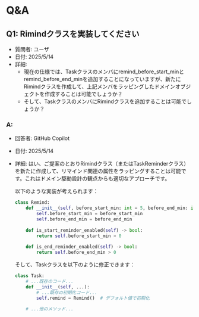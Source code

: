 # Q&A
## Q1: Rimindクラスを実装してください
- 質問者: ユーザ
- 日付: 2025/5/14
- 詳細: 
  - 現在の仕様では、Taskクラスのメンバにremind_before_start_minとremind_before_end_minを追加することになっていますが、新たにRimindクラスを作成して、上記メンバをラッピングしたドメインオブジェクトを作成することは可能でしょうか？
  - そして、TaskクラスのメンバにRimindクラスを追加することは可能でしょうか？
  
### A: 
- 回答者: GitHub Copilot
- 日付: 2025/5/14
- 詳細:
  はい、ご提案のとおりRimindクラス（またはTaskReminderクラス）を新たに作成して、リマインド関連の属性をラッピングすることは可能です。これはドメイン駆動設計の観点からも適切なアプローチです。

  以下のような実装が考えられます：

  ```python
  class Remind:
      def __init__(self, before_start_min: int = 5, before_end_min: int = 5):
          self.before_start_min = before_start_min
          self.before_end_min = before_end_min
      
      def is_start_reminder_enabled(self) -> bool:
          return self.before_start_min > 0
      
      def is_end_reminder_enabled(self) -> bool:
          return self.before_end_min > 0
  ```

  そして、Taskクラスを以下のように修正できます：

  ```python
  class Task:
      # ...既存のコード...
      def __init__(self, ...):
          # ...既存の初期化コード...
          self.remind = Remind()  # デフォルト値で初期化
      
      # ...他のメソッド...
  ```




